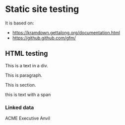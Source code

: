 # Static site testing

It is based on:
* https://kramdown.gettalong.org/documentation.html
* https://github.github.com/gfm/

## HTML testing
<div>This is a text in a div.</div>

<p>This is paragraph.</p>

<section>This is section.</section>

<span>this is text with a span</span>


### Linked data
<div itemscope itemtype="http://schema.org/Product">
  <span itemprop="brand">ACME</span>
  <span itemprop="name">Executive Anvil</span>
</div>
